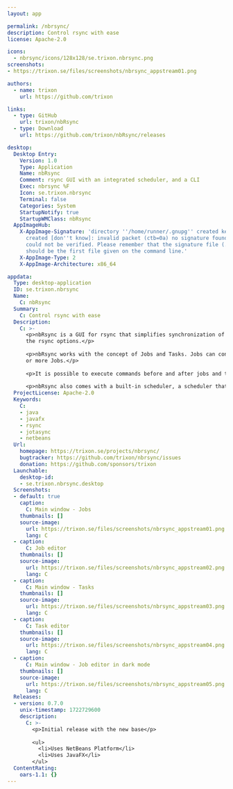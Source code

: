 ```yaml
---
layout: app

permalink: /nbrsync/
description: Control rsync with ease
license: Apache-2.0

icons:
  - nbrsync/icons/128x128/se.trixon.nbrsync.png
screenshots:
- https://trixon.se/files/screenshots/nbrsync_appstream01.png

authors:
  - name: trixon
    url: https://github.com/trixon

links:
  - type: GitHub
    url: trixon/nbRsync
  - type: Download
    url: https://github.com/trixon/nbRsync/releases

desktop:
  Desktop Entry:
    Version: 1.0
    Type: Application
    Name: nbRsync
    Comment: rsync GUI with an integrated scheduler, and a CLI
    Exec: nbrsync %F
    Icon: se.trixon.nbrsync
    Terminal: false
    Categories: System
    StartupNotify: true
    StartupWMClass: nbRsync
  AppImageHub:
    X-AppImage-Signature: 'directory ''/home/runner/.gnupg'' created keybox ''/home/runner/.gnupg/pubring.kbx''
      created [don''t know]: invalid packet (ctb=0a) no signature found the signature
      could not be verified. Please remember that the signature file (.sig or .asc)
      should be the first file given on the command line.'
    X-AppImage-Type: 2
    X-AppImage-Architecture: x86_64

appdata:
  Type: desktop-application
  ID: se.trixon.nbrsync
  Name:
    C: nbRsync
  Summary:
    C: Control rsync with ease
  Description:
    C: >-
      <p>nbRsync is a GUI for rsync that simplifies synchronization of files and directories while preserving the details of
      the rsync options.</p>
  
      <p>nbRsync works with the concept of Jobs and Tasks. Jobs can contain zero or more Tasks and Tasks can belong to zero
      or more Jobs.</p>
  
      <p>It is possible to execute commands before and after jobs and tasks.</p>
  
      <p>nbRsync also comes with a built-in scheduler, a scheduler that has to be started from the command line.</p>
  ProjectLicense: Apache-2.0
  Keywords:
    C:
    - java
    - javafx
    - rsync
    - jotasync
    - netbeans
  Url:
    homepage: https://trixon.se/projects/nbrsync/
    bugtracker: https://github.com/trixon/nbrsync/issues
    donation: https://github.com/sponsors/trixon
  Launchable:
    desktop-id:
    - se.trixon.nbrsync.desktop
  Screenshots:
  - default: true
    caption:
      C: Main window - Jobs
    thumbnails: []
    source-image:
      url: https://trixon.se/files/screenshots/nbrsync_appstream01.png
      lang: C
  - caption:
      C: Job editor
    thumbnails: []
    source-image:
      url: https://trixon.se/files/screenshots/nbrsync_appstream02.png
      lang: C
  - caption:
      C: Main window - Tasks
    thumbnails: []
    source-image:
      url: https://trixon.se/files/screenshots/nbrsync_appstream03.png
      lang: C
  - caption:
      C: Task editor
    thumbnails: []
    source-image:
      url: https://trixon.se/files/screenshots/nbrsync_appstream04.png
      lang: C
  - caption:
      C: Main window - Job editor in dark mode
    thumbnails: []
    source-image:
      url: https://trixon.se/files/screenshots/nbrsync_appstream05.png
      lang: C
  Releases:
  - version: 0.7.0
    unix-timestamp: 1722729600
    description:
      C: >-
        <p>Initial release with the new base</p>
  
        <ul>
          <li>Uses NetBeans Platform</li>
          <li>Uses JavaFX</li>
        </ul>
  ContentRating:
    oars-1.1: {}
---
```

